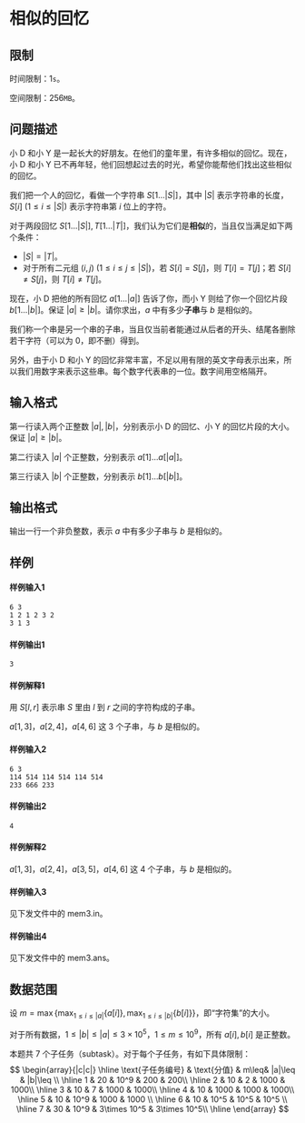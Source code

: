 # 相似的回忆

## 限制

时间限制：$1\texttt{s}$。

空间限制：$256\texttt{MB}$。

## 问题描述

小 D 和小 Y 是一起长大的好朋友。在他们的童年里，有许多相似的回忆。现在，小 D 和小 Y 已不再年轻，他们回想起过去的时光，希望你能帮他们找出这些相似的回忆。

我们把一个人的回忆，看做一个字符串 $S[1\dots |S|]$，其中 $|S|$ 表示字符串的长度，$S[i]$ ($1\leq i\leq |S|$) 表示字符串第 $i$ 位上的字符。

对于两段回忆 $S[1\dots |S|],T[1\dots |T|]$，我们认为它们是**相似**的，当且仅当满足如下两个条件：

- $|S| = |T|$。
- 对于所有二元组 $(i,j)$ ($1\leq i\leq j\leq |S|$)，若 $S[i] = S[j]$，则 $T[i] = T[j]$；若 $S[i]\neq S[j]$，则 $T[i]\neq T[j]$。

现在，小 D 把他的所有回忆 $a[1\dots |a|]$ 告诉了你，而小 Y 则给了你一个回忆片段 $b[1\dots |b|]$。保证 $|a|\geq |b|$。请你求出，$a$ 中有多少**子串**与 $b$ 是相似的。

我们称一个串是另一个串的子串，当且仅当前者能通过从后者的开头、结尾各删除若干字符（可以为 $0$，即不删）得到。

另外，由于小 D 和小 Y 的回忆非常丰富，不足以用有限的英文字母表示出来，所以我们用数字来表示这些串。每个数字代表串的一位。数字间用空格隔开。

## 输入格式

第一行读入两个正整数 $|a|,|b|$，分别表示小 D 的回忆、小 Y 的回忆片段的大小。保证 $|a|\geq |b|$。

第二行读入 $|a|$ 个正整数，分别表示 $a[1]\dots a[|a|]$。

第三行读入 $|b|$ 个正整数，分别表示 $b[1]\dots b[|b|]$。

## 输出格式

输出一行一个非负整数，表示 $a$ 中有多少子串与 $b$ 是相似的。

## 样例

#### 样例输入1

```plain
6 3
1 2 1 2 3 2
3 1 3
```

#### 样例输出1

```plain
3
```

#### 样例解释1

用 $S[l,r]$ 表示串 $S$ 里由 $l$ 到 $r$ 之间的字符构成的子串。

$a[1,3]$，$a[2,4]$，$a[4,6]$ 这 $3$ 个子串，与 $b$ 是相似的。

#### 样例输入2

```plain
6 3
114 514 114 514 114 514
233 666 233
```

#### 样例输出2

```plain
4
```

#### 样例解释2

$a[1,3]$，$a[2,4]$，$a[3,5]$，$a[4,6]$ 这 $4$ 个子串，与 $b$ 是相似的。

#### 样例输入3

见下发文件中的 $\text{mem3.in}$。

#### 样例输出4

见下发文件中的 $\text{mem3.ans}$。

## 数据范围

设 $m = \max\{\max_{1\leq i\leq |a|}\{a[i]\},\max_{1\leq i\leq |b|}\{b[i]\}\}$，即“字符集”的大小。

对于所有数据，$1\leq |b|\leq |a|\leq 3\times 10^5$，$1\leq m\leq 10^9$，所有 $a[i],b[i]$ 是正整数。

本题共 $7$ 个子任务（$\text{subtask}$）。对于每个子任务，有如下具体限制：
$$
\begin{array}{|c|c|}
\hline \text{子任务编号} & \text{分值} & m\leq& |a|\leq & |b|\leq \\
\hline 1 & 20 & 10^9 & 200 & 200\\
\hline 2 & 10 & 2 & 1000 & 1000\\
\hline 3 & 10 & 7 & 1000 & 1000\\
\hline 4 & 10 & 1000 & 1000 & 1000\\
\hline 5 & 10 & 10^9 & 1000 & 1000 \\
\hline 6 & 10 & 10^5 & 10^5 & 10^5 \\
\hline 7 & 30 & 10^9 & 3\times 10^5 & 3\times 10^5\\
\hline
\end{array}
$$




